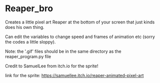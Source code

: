 # Reaper_bro
Creates a little pixel art Reaper at the bottom of your screen that just kinds does his own thing.

Can edit the variables to change speed and frames of animation etc (sorry the codes a little sloppy).

Note: the '.gif' files should be in the same directory as the reaper_program.py file


Credit to SamuelLee from itch.io for the sprite!

link for the sprite: https://samuellee.itch.io/reaper-animated-pixel-art

